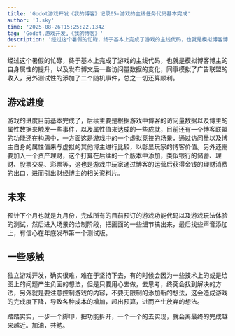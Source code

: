 ```yaml
---
title: 'Godot游戏开发《我的博客》记录05-游戏的主线任务代码基本完成'
author: 'J.sky'
time: '2025-08-26T15:25:22.134Z'
tag: 'Godot,游戏开发,《我的博客》'
description: '经过这个暑假的忙碌，终于基本上完成了游戏的主线代码，也就是模拟博客博主的自身属性的提升，以及发布博文后一些访问量数据的变化，同事模拟了广告联盟的收入，另外测试性的添加了二个随机事件，总之一切还算顺利。'
---
```


经过这个暑假的忙碌，终于基本上完成了游戏的主线代码，也就是模拟博客博主的自身属性的提升，以及发布博文后一些访问量数据的变化，同事模拟了广告联盟的收入，另外测试性的添加了二个随机事件，总之一切还算顺利。

## 游戏进度
游戏的进度目前基本完成了，后续主要是根据游戏中博客的访问量数据以及博主的属性数据来触发一些事件，以及属性值来达成的一些成就，目前还有一个博客联盟的功能还在构思中，一方面这是游戏中的一个虚拟竞技的场景，通过访问量以及博主自身的属性值来与虚拟的其他博主进行比较，以彰显玩家的博客价值。另外还需要加入一个资产理财，这个打算在后续的一个版本中添加，类似银行的储蓄、理财、股票交易、彩票等，这也是游戏中玩家通过博客的运营后获得金钱的理财消费的出口，进而引出财经博主的相关资料片。

## 未来

预计下个月也就是九月份，完成所有的目前预订的游戏功能代码以及游戏玩法体验的测试，然后进入场景的绘制阶段，把画面的一些细节搞出来，最后找些声音添加上，有信心在年底发布第一个测试版。

## 一些感触

独立游戏开发，确实很难，难在于坚持下去，有的时候会因为一些技术上的或是绘图上的问题产生负面的想法，但是只要用心去做，去思考，终究会找到解决的方法，另外就是要注意控制游戏的内容，不要无限制的添加新的想法，这会造成游戏的完成度下降，导致各种成本的增加，超出预算，进而产生放弃的想法。

踏踏实实，一步一个脚印，把功能拆开，一个一个的去实现，就会离最终的完成越来越近。加油，共勉。
